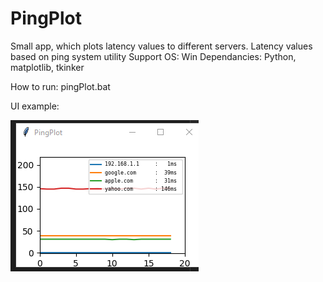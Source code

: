 # PingPlot

Small app, which plots latency values to different servers.
Latency values based on ping system utility
Support OS: Win
Dependancies: Python, matplotlib, tkinker

How to run: pingPlot.bat

UI example:

![UI Example](img/pingPlotExample.PNG)
